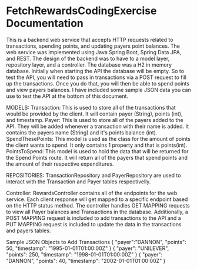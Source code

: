 # FetchRewardsCodingExercise Documentation

This is a backend web service that accepts HTTP requests related to transactions, spending points, and updating payers point balances. The web service was
implemented using Java Spring Boot, Spring Data JPA, and REST. The design of the backend was to have to a model layer, repository layer, and a controller. The 
database was a H2 in memory database. Initially when starting the API the database will be empty. So to test the API, you will need to pass in transactions via
a POST request to fill up the transactions. Once you do that, you will then be able to spend points and view payers balances. I have included some sample JSON
data you can use to test the API at the bottom of this document. 


MODELS: 
Transaction: This is used to store all of the transactions that would be provided by the client. It will contain payer (String), points (int), and timestamp. 
Payer: This is used to store all of the payers added to the API. They will be added whenever a transaction with their name is added. It contains the payers name
(String) and it's points balance (int).
SpendThesePoints: This model is used as the class for the amount of points the client wants to spend. It only contains 1 property and that is points(int).
PointsToSpend: This model is used to hold the data that will be returned for the Spend Points route. It will return all of the payers that spend points and the 
amount of their respective expenditures. 

REPOSITORIES:
TransactionRepository and PayerRepository are used to interact with the Transaction and Payer tables respectivelly. 

Controller:
RewardsController contains all of the endpoints for the web service. Each client response will get mapped to a specific endpoint based on the HTTP status method. The
controller handles GET MAPPING requests to view all Payer balances and Transactions in the database. Additionally, a POST MAPPING request is included to add 
transactions to the API and a PUT MAPPING request is included to update the data in the transactions and payers tables. 



Sample JSON Objects to Add Transactions
{
     "payer":"DANNON",
     "points": 50,
     "timestamp": "1995-01-01T01:00:00Z"
}
{ "payer": "UNILEVER",
  "points": 250,
  "timestamp": "1998-01-01T01:00:00Z"
}
{
    "payer": "DANNON",
    "points": 40,
    "timestamp": "2002-01-01T01:00:00Z"
}
